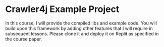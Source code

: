 # Crawler4j Example Project
In this course, I will provide the compiled libs and example code. You will build upon this framework by adding other features that I will require in subsequent lessons. Please clone it and deploy it on Replit as specified in the course paper.